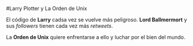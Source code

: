 #Larry Plotter y La Orden de Unix

El código de **Larry** cadsa vez se vuelve más peligroso.
**Lord Ballmermort** y sus *followers* tienen cada vez más *retweets*.

La **Orden de Unix** quiere enfrentarse a ello y luchar por el bien del mundo.
